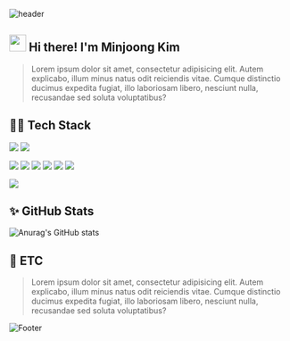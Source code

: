 <!-- font : &text=MINJOONG&fontAlignY=40&fontSize=50&animation=fadeIn -->
![header](https://capsule-render.vercel.app/api?type=waving&color=gradient&customColorList=2&height=250&section=header&text=MINJOONG's%20Github&fontAlignY=40&fontSize=50&animation=fadeIn)

##  <img src="https://raw.githubusercontent.com/aemmadi/aemmadi/master/wave.gif" width="30"> Hi there! I'm Minjoong Kim
> Lorem ipsum dolor sit amet, consectetur adipisicing elit. Autem explicabo, illum minus natus odit reiciendis vitae. Cumque distinctio ducimus expedita fugiat, illo laboriosam libero, nesciunt nulla, recusandae sed soluta voluptatibus?

## 👨‍💻 Tech Stack
<img src="https://img.shields.io/badge/javascript-F7DF1E?style=flat&logo=javascript&logoColor=black"/> <img src="https://img.shields.io/badge/typescript-3178C6?style=flat&logo=typescript&logoColor=white"/>

<img src="https://img.shields.io/badge/react-61DAFB?style=flat&logo=react&logoColor=black"/> <img src="https://img.shields.io/badge/redux-764ABC?style=flat&logo=redux&logoColor=white"/> <img src="https://img.shields.io/badge/reactquery-FF4154?style=flat&logo=reactquery&logoColor=white"/> <img src="https://img.shields.io/badge/reactrouter-CA4245?style=flat&logo=reactrouter&logoColor=white"/> <img src="https://img.shields.io/badge/reactivex-B7178C?style=flat&logo=reactivex&logoColor=white"/> <img src="https://img.shields.io/badge/reacthookform-EC5990?style=flat&logo=reacthookform&logoColor=white"/>

<img src="https://img.shields.io/badge/reactnative-61DAFB?style=flat&logo=react&logoColor=black"/>

## ✨ GitHub Stats 
![Anurag's GitHub stats](https://github-readme-stats.vercel.app/api?username=alswnd3746&theme=dark&show_icons=true)

## 💬 ETC 
> Lorem ipsum dolor sit amet, consectetur adipisicing elit. Autem explicabo, illum minus natus odit reiciendis vitae. Cumque distinctio ducimus expedita fugiat, illo laboriosam libero, nesciunt nulla, recusandae sed soluta voluptatibus?

![Footer](https://capsule-render.vercel.app/api?type=waving&color=gradient&customColorList=2&height=250&section=footer)
